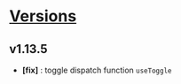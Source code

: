 # [Versions](https://github.com/Tracktor/react-utils/releases)

## v1.13.5
- **[fix]** : toggle dispatch function `useToggle`
